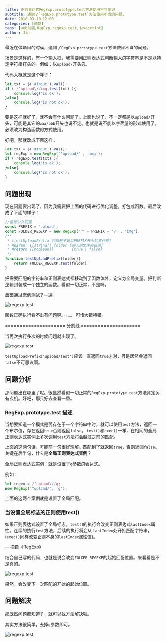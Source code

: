 ```yaml
---
title: 正则表达式RegExp.prototype.test方法使用不当笔记
subtitle: 遇到了`RegExp.prototype.test`方法使用不当的问题。
date: 2018-03-10 12:00
categories: [前端]
tags: [web前端,RegExp,regexp.test,javascript]
author: Jin
---
```


最近在做项目的时候，遇到了`RegExp.prototype.test`方法使用不当的问题。

场景是这样的，有一个输入框，我需要用正则表达式判断输入的字符串是不是以特定字符串打头的。例如：以`upload/`开头的。

代码大概就是这个样子：

```js
let txt = $('#input').val();
if ( /^upload\//img.test(txt) ){
    console.log('is ok');
}else{
    console.log('is not ok');
}
```

<!-- more -->

要是这样就好了，就不会有什么问题了。上面也说了，不一定都是以`upload/`开头，可能是其它的`aaa/bbb`开头也说不定。也就是说不能以字面量的形式使用了，必须改为构造函数的方式使用。

好吧，那就改成下面这样：

```js
let txt = $('#input').val();
let regExp = new RegExp('^upload/' , 'img');
if ( regExp.test(txt) ){
    console.log('is ok');
}else{
    console.log('is not ok');
}
```

## 问题出现
现在问题要出现了。因为我需要把上面的代码进行优化调整，打包成函数。最后改成了下面的样子：

```js
//全局公共变量
const PREFIX = 'upload';
const FOLDER_REGEXP = new RegExp('^' + PREFIX + '/' , 'img');
/**
 * [testUploadPrefix 判断是不是以PREFIX开头的文件夹]
 * @param  {[string]} folder [输入的文件夹目录]
 * @return {[boolean]}        [true | false]
 */
function testUploadPrefix(folder){
    return FOLDER_REGEXP.test(folder);
}
```

把需要匹配的字符串和正则表达式都移动到了函数体外，定义为全局变量。把判断逻辑封装成一个独立的函数。看似一切正常，不是吗。

后面通过案例测试了一遍：

![regexp.test](/images/2018-03-10-regexp-test/01.png)

函数正确执行看不出有问题啊。。。。。 可惜大错特错。

===================== 分割线 =====================

当再次执行多次的时候问题就出现了。

![regexp.test](/images/2018-03-10-regexp-test/02.png)

`testUploadPrefix('upload/test')`应该一直返回`true`才对，可是居然会返回`false`不可思议啊。

## 问题分析
那问题出在哪里了呢。很显然看似一切正常的`RegExp.prototype.test`方法肯定另有玄机。好吧，那只好去查看一番。

### RegExp.prototype.test 描述
当想要知道一个模式是否存在于一个字符串中时，就可以使用`test`方法，返回一个布尔值，存在返回`true`否则返回`false`。 `test()`和`exec()`一样，在相同的全局正则表达式实例上多次调用`test`方法将会越过之前的匹配。


上面的这两句话，可能前一句很好理解。匹配到了就返回`true`，否则返回`false`。 关键在后半句，什么是**全局正则表达式实例**？

全局正则表达式实例：就是设置了`g`参数的表达式。

例如：

```js
let regex = /^upload\//g;
new RegExp('^upload/', 'g');
```

上面的这两个案例就是设置了全局匹配。

### 当设置全局标志的正则使用test()
如果正则表达式设置了全局标志，`test()`的执行会改变正则表达式`lastIndex`属性。连续的执行`test`方法，后续的执行将会从 `lastIndex`处开始匹配字符串，(`exec()`同样改变正则本身的`lastIndex`属性值)。

-- 摘自《[RegExp](https://developer.mozilla.org/zh-CN/docs/Web/JavaScript/Reference/Global_Objects/RegExp/test)》

结合自己写的代码，也就是说会改变`FOLDER_REGEXP`的起始匹配位置。来看看是不是真的。

![regexp.test](/images/2018-03-10-regexp-test/03.png)

果然，会改变下一次匹配的开始的起始位置。

## 问题解决
那既然问题都知道了，就可以找方法解决啦。

其实方法很简单，去掉`g`参数即可。

![regexp.test](/images/2018-03-10-regexp-test/04.png)













